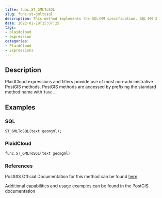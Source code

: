 ```yaml
---
title: func.ST_GMLToSQL
slug: func-st-gmltosql
description: This method implements the SQL/MM specification. SQL-MM 3 5.1.50 (except for curves support)
date: 2022-01-29T15:07:29
tags:
- plaidcloud
- expression
categories:
- PlaidCloud
- Expressions
---
```



## Description


PlaidCloud expressions and filters provide use of most non-administrative PostGIS methods. PostGIS methods are accessed by prefixing the standard method name with `func.`.



## Examples


### SQL



```
ST_GMLToSQL(text geomgml);
```


### PlaidCloud



```python
func.ST_GMLToSQL(text geomgml)
```


### References


PostGIS Official Documentation for this method can be found [here](https://postgis.net/docs/manual-3.1/ST_GMLToSQL.html).



Additional capabilities and usage examples can be found in the PostGIS documentation

